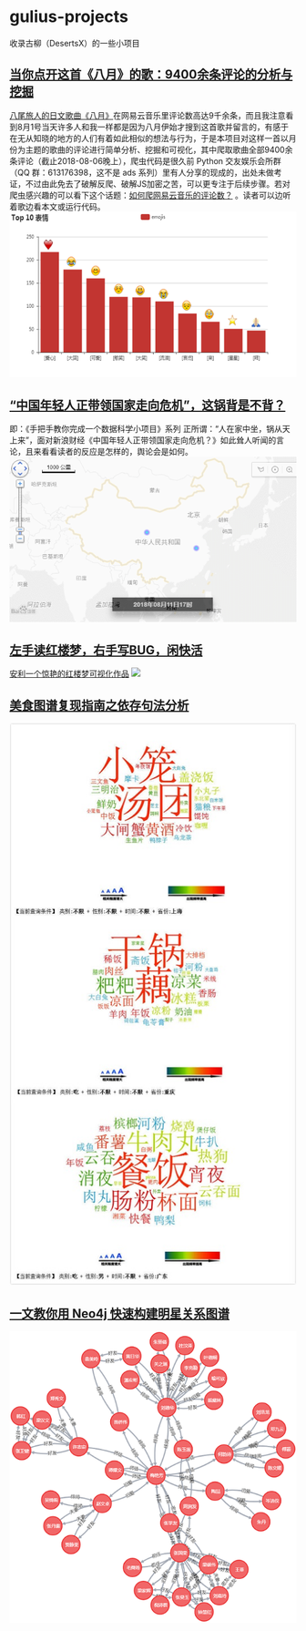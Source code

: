 # gulius-projects
收录古柳（DesertsX）的一些小项目

## [当你点开这首《八月》的歌：9400余条评论的分析与挖掘](https://zhuanlan.zhihu.com/p/41516392)  
[八尾旅人的日文歌曲《八月》](https://music.163.com/#/song?id=29450761)在网易云音乐里评论数高达9千余条，而且我注意看到8月1号当天许多人和我一样都是因为八月伊始才搜到这首歌并留言的，有感于在无从知晓的地方的人们有着如此相似的想法与行为，于是本项目对这样一首以月份为主题的歌曲的评论进行简单分析、挖掘和可视化，其中爬取歌曲全部9400余条评论（截止2018-08-06晚上），爬虫代码是很久前 Python 交友娱乐会所群（QQ 群：613176398，这不是 ads 系列）里有人分享的现成的，出处未做考证，不过由此免去了破解反爬、破解JS加密之苦，可以更专注于后续步骤。若对爬虫感兴趣的可以看下这个话题：[如何爬网易云音乐的评论数？](https://www.zhihu.com/question/36081767/answer/140287795) 。读者可以边听着歌边看本文或运行代码。
<img src='images/1-网易云音乐歌曲评论.png'>

## [“中国年轻人正带领国家走向危机”，这锅背是不背？](https://zhuanlan.zhihu.com/p/41880873)
即：《手把手教你完成一个数据科学小项目》系列
正所谓：“人在家中坐，锅从天上来”，面对新浪财经《中国年轻人正带领国家走向危机？》如此耸人听闻的言论，且来看看读者的反应是怎样的，舆论会是如何。
<img src='images/2-新浪新闻评论热点图.gif'>

## [左手读红楼梦，右手写BUG，闲快活](https://zhuanlan.zhihu.com/p/44676544)
[安利一个惊艳的红楼梦可视化作品](https://zhuanlan.zhihu.com/p/44584551)
<img src='images/3-红楼梦可视化作品.jpgg'>

## [美食图谱复现指南之依存句法分析](https://zhuanlan.zhihu.com/p/56202703)
<img src='images/4-美食图谱.jpg'>

## [一文教你用 Neo4j 快速构建明星关系图谱](https://zhuanlan.zhihu.com/p/61096301)
<img src='images/5-neo4j明星关系图谱.png'>


